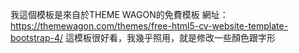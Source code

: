 
我這個模板是來自於THEME WAGON的免費模板
網址：https://themewagon.com/themes/free-html5-cv-website-template-bootstrap-4/
這模板很好看，我幾乎照用，就是修改一些顏色跟字形

